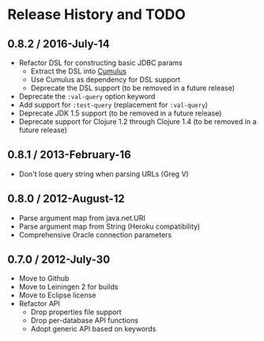 # Release History and TODO


## 0.8.2 / 2016-July-14

* Refactor DSL for constructing basic JDBC params
  * Extract the DSL into [Cumulus](https://github.com/kumarshantanu/cumulus)
  * Use Cumulus as dependency for DSL support
  * Deprecate the DSL support (to be removed in a future release)
* Deprecate the `:val-query` option keyword
* Add support for `:test-query` (replacement for `:val-query`)
* Deprecate JDK 1.5 support (to be removed in a future release)
* Deprecate support for Clojure 1.2 through Clojure 1.4 (to be removed in a future release)


## 0.8.1 / 2013-February-16

* Don't lose query string when parsing URLs (Greg V)

## 0.8.0 / 2012-August-12

* Parse argument map from java.net.URI
* Parse argument map from String (Heroku compatibility)
* Comprehensive Oracle connection parameters


## 0.7.0 / 2012-July-30

* Move to Github
* Move to Leiningen 2 for builds
* Move to Eclipse license
* Refactor API
  * Drop properties file support
  * Drop per-database API functions
  * Adopt generic API based on keywords

